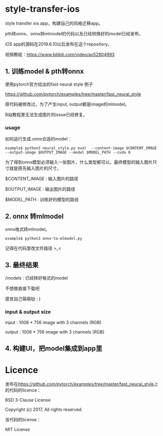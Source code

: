 # style-transfer-ios

style transfer ios app，构建自己的风格迁移app。

pth转onnx、onnx转mlmodel的代码以及已经转换好的model已经发布，

iOS app的源码在2019.6.10以后发布在这个repository。

视频教程：https://www.bilibili.com/video/av52804993

## 1. 训练model & pth转onnx

使用pytorch官方给出的fast neural style 例子

https://github.com/pytorch/examples/tree/master/fast_neural_style

原代码被修改过，为了产生input, output都是image的mlmodel。

B站教程里无法生成图片的issue已经修复。

### usage

如何运行生成.onnx合适的model：

```shell
example$ python3 neural_style.py eval  --content-image $CONTENT_IMAGE --output-image $OUTPUT_IMAGE --model $MODEL_PATH --cuda 0

```

为了得到onnx模型必须输入一张图片，什么类型都可以。最终模型的输入图片尺寸就是原先输入图片的尺寸。

$CONTENT_IMAGE : 输入图片的路径

$OUTPUT_IMAGE : 输出图片的路径

$MODEL_PATH : 训练好的模型的路径

## 2. onnx 转mlmodel

onnx格式转mlmodel。

```shell
example$ python3 onnx-to-mlmodel.py
```

记得在代码里改文件路径 >_<

## 3. 最终结果

/models : 已经转好格式的model

不想做直接下载吧

感觉自己萌萌哒 : )

### input & output size

input : 1008 * 756 image with 3 channels (RGB)

output : 1008 * 756 image with 3 channels (RGB)

## 4. 构建UI，把model集成到app里



# Licence

发布在<https://github.com/pytorch/examples/tree/master/fast_neural_style>上的代码的licence：

BSD 3-Clause License

Copyright (c) 2017, All rights reserved. 



该代码的license：

MIT License

